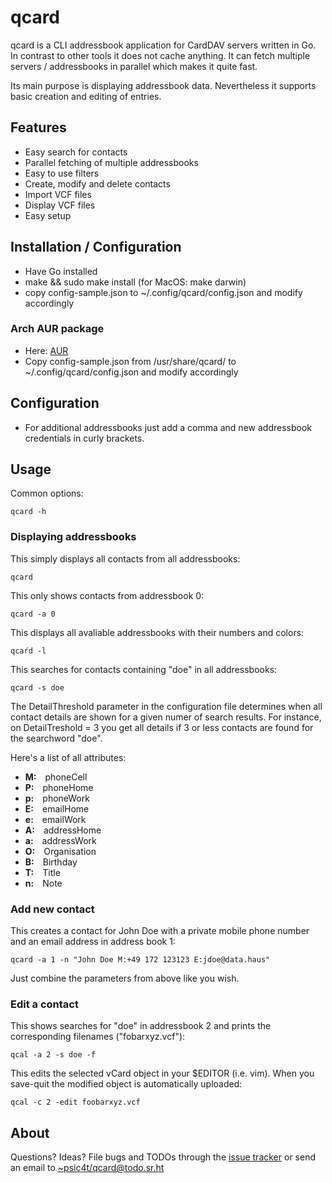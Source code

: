 # qcard

qcard is a CLI addressbook application for CardDAV servers written in Go. In
contrast to other tools it does not cache anything. It can fetch multiple
servers / addressbooks in parallel which makes it quite fast.

Its main purpose is displaying addressbook data. Nevertheless it supports basic
creation and editing of entries.

## Features

- Easy search for contacts
- Parallel fetching of multiple addressbooks 
- Easy to use filters
- Create, modify and delete contacts 
- Import VCF files
- Display VCF files
- Easy setup


## Installation / Configuration

- Have Go installed
- make && sudo make install (for MacOS: make darwin)
- copy config-sample.json to ~/.config/qcard/config.json and modify accordingly

### Arch AUR package

- Here: [AUR](https://aur.archlinux.org/packages/qcard)
- Copy config-sample.json from /usr/share/qcard/ to ~/.config/qcard/config.json and modify accordingly

## Configuration

- For additional addressbooks just add a comma and new addressbook credentials in
  curly brackets.


## Usage

Common options:

    qcard -h

### Displaying addressbooks 

This simply displays all contacts from all addressbooks:

    qcard

This only shows contacts from addressbook 0:

    qcard -a 0

This displays all avaliable addressbooks with their numbers and colors:

    qcaŕd -l

This searches for contacts containing "doe" in all addressbooks:
    
    qcard -s doe

The DetailThreshold parameter in the configuration file determines when all contact details are shown for a given numer of search results. For instance, on DetailTreshold = 3 you get all details if 3 or less contacts are found for the searchword "doe".

Here's a list of all attributes:


* **M:**&emsp;phoneCell
* **P:**&emsp;phoneHome
* **p:**&emsp;phoneWork
* **E:**&emsp;emailHome
* **e:**&emsp;emailWork
* **A:**&emsp;addressHome
* **a:**&emsp;addressWork
* **O:**&emsp;Organisation
* **B:**&emsp;Birthday
* **T:**&emsp;Title
* **n:**&emsp;Note

### Add new contact

This creates a contact for John Doe with a private mobile phone number and an email address in address book 1:

    qcard -a 1 -n "John Doe M:+49 172 123123 E:jdoe@data.haus"

Just combine the parameters from above like you wish.

### Edit a contact

This shows searches for "doe" in addressbook 2 and prints the corresponding filenames
("fobarxyz.vcf"):

    qcal -a 2 -s doe -f

This edits the selected vCard object in your $EDITOR (i.e. vim). When you
save-quit the modified object is automatically uploaded:

    qcal -c 2 -edit foobarxyz.vcf


## About

Questions? Ideas? File bugs and TODOs through the [issue
tracker](https://todo.sr.ht/~psic4t/qcard) or send an email to
[~psic4t/qcard@todo.sr.ht](mailto:~psic4t/qcard@todo.sr.ht)
